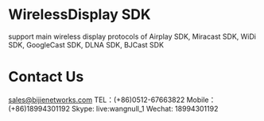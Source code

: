 # WirelessDisplay SDK

support main wireless display protocols of Airplay SDK, Miracast SDK, WiDi SDK, GoogleCast SDK, DLNA SDK, BJCast SDK



# Contact Us
[sales@bijienetworks.com](mailto:sales@bijienetworks.com)
TEL：(+86)0512-67663822
Mobile：(+86)18994301192
Skype: live:wangnull_1
Wechat: 18994301192


